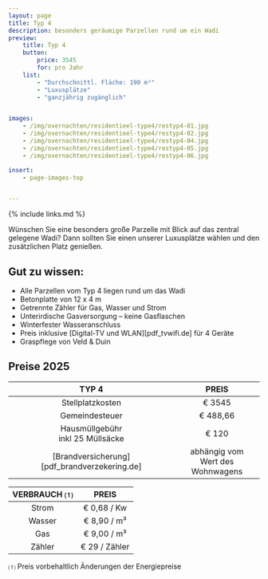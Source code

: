 ```yaml
---
layout: page
title: Typ 4
description: besonders geräumige Parzellen rund um ein Wadi
preview:
    title: Typ 4
    button:
        price: 3545
        for: pro Jahr
    list:
        - "Durchschnittl. Fläche: 190 m²"
        - "Luxusplätze"
        - "ganzjährig zugänglich"


images:
    - /img/overnachten/residentieel-type4/restyp4-01.jpg
    - /img/overnachten/residentieel-type4/restyp4-02.jpg
    - /img/overnachten/residentieel-type4/restyp4-04.jpg
    - /img/overnachten/residentieel-type4/restyp4-05.jpg
    - /img/overnachten/residentieel-type4/restyp4-06.jpg

insert:
    - page-images-top


---
```


{% include links.md %}

Wünschen Sie eine besonders große Parzelle mit Blick auf das zentral gelegene Wadi? Dann sollten Sie einen unserer Luxusplätze wählen und den zusätzlichen Platz genießen.

## Gut zu wissen:

- Alle Parzellen vom Typ 4 liegen rund um das Wadi
- Betonplatte von 12 x 4 m
- Getrennte Zähler für Gas, Wasser und Strom
- Unterirdische Gasversorgung – keine Gasflaschen
- Winterfester Wasseranschluss
- Preis inklusive [Digital-TV und WLAN][pdf_tvwifi.de] für 4 Geräte
- Graspflege von Veld & Duin


## Preise 2025

TYP 4                                          |PREIS                               |
:---------------------------------------------:|:----------------------------------:|
Stellplatzkosten                               | € 3545
Gemeindesteuer                                 | € 488,66
Hausmüllgebühr<br>inkl 25 Müllsäcke<br>        | € 120
 [Brandversicherung][pdf_brandverzekering.de]  | abhängig vom <br>Wert des Wohnwagens

VERBRAUCH ⑴           |PREIS          |
:--------------------:|:-------------:|
Strom                 | € 0,68 / Kw        
Wasser                | € 8,90 / m³
Gas                   | € 9,00 / m³
Zähler                | € 29 / Zähler

⑴ Preis vorbehaltlich Änderungen der Energiepreise
